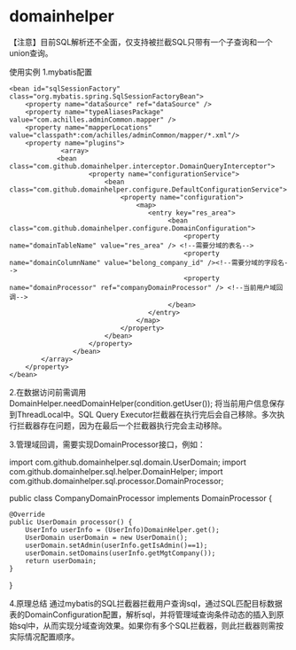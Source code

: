 # domainhelper

【注意】目前SQL解析还不全面，仅支持被拦截SQL只带有一个子查询和一个union查询。

使用实例
1.mybatis配置
  <bean id="companyDomainProcessor" class="com.achilles.adminCommon.util.CompanyDomainProcessor"/>

	<bean id="sqlSessionFactory" class="org.mybatis.spring.SqlSessionFactoryBean">
		<property name="dataSource" ref="dataSource" />
		<property name="typeAliasesPackage" value="com.achilles.adminCommon.mapper" />
        <property name="mapperLocations" value="classpath*:com/achilles/adminCommon/mapper/*.xml"/>
        <property name="plugins">
        		 <array>
                <bean class="com.github.domainhelper.interceptor.DomainQueryInterceptor">
        		 		<property name="configurationService">
        		 			<bean class="com.github.domainhelper.configure.DefaultConfigurationService">
        		 				<property name="configuration">
        		 					<map>
	        		 				   <entry key="res_area">
	        		 				   		<bean class="com.github.domainhelper.configure.DomainConfiguration">
	        		 				   			<property name="domainTableName" value="res_area" /> <!--需要分域的表名-->
	        		 				   			<property name="domainColumnName" value="belong_company_id" /><!--需要分域的字段名-->
	        		 				   			<property name="domainProcessor" ref="companyDomainProcessor" /> <!--当前用户域回调-->
	        		 				   		</bean>
	        		 				   </entry>
	        		 				</map>
        		 				</property>
        		 			</bean>
        		 		</property>
        		 	</bean>
            </array>
        </property>
	</bean>
  
2.在数据访问前需调用
    DomainHelper.needDomainHelper(condition.getUser());
  将当前用户信息保存到ThreadLocal中。SQL Query Executor拦截器在执行完后会自己移除。多次执行拦截器存在问题，因为在最后一个拦截器执行完会主动移除。
  
3.管理域回调，需要实现DomainProcessor接口，例如：

import com.github.domainhelper.sql.domain.UserDomain;
import com.github.domainhelper.sql.helper.DomainHelper;
import com.github.domainhelper.sql.processor.DomainProcessor;

public class CompanyDomainProcessor implements DomainProcessor {

	@Override
	public UserDomain processor() {
		UserInfo userInfo = (UserInfo)DomainHelper.get();
		UserDomain userDomain = new UserDomain();
		userDomain.setAdmin(userInfo.getIsAdmin()==1);
		userDomain.setDomains(userInfo.getMgtCompany());
		return userDomain;
	}
}

4.原理总结
  通过mybatis的SQL拦截器拦截用户查询sql，通过SQL匹配目标数据表的DomainConfiguration配置，解析sql，并将管理域查询条件动态的插入到原始sql中，从而实现分域查询效果。如果你有多个SQL拦截器，则此拦截器则需按实际情况配置顺序。
